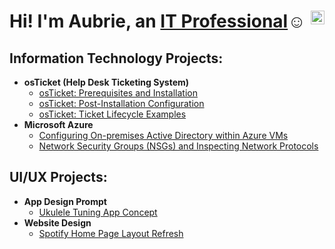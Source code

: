 
  <h1>Hi! I'm Aubrie, an <a href="https://linkedin.com/in/aubrie-rogan-827939168/">IT Professional<img align="right" alt="Josh | LinkedIn" width="22px" src="https://cdn.jsdelivr.net/npm/simple-icons@v3/icons/linkedin.svg" /></a>☺</h1>
  
  [linkedin]: https://linkedin.com/in/aubrie-rogan-827939168/
  
<h2>Information Technology Projects:</h2>
  
- <b>osTicket (Help Desk Ticketing System)</b>
  - [osTicket: Prerequisites and Installation](https://github.com/aubrierogan/osticket-prereqs)
  - [osTicket: Post-Installation Configuration](https://github.com/aubrierogan/post-install-config)
  - [osTicket: Ticket Lifecycle Examples](https://github.com/aubrierogan/ticket-lifecycle)
- <b>Microsoft Azure</b>
  - [Configuring On-premises Active Directory within Azure VMs](https://github.com/aubrierogan/configure-ad)
  - [Network Security Groups (NSGs) and Inspecting Network Protocols](https://github.com/aubrierogan/azure-network-protocols)
  
<h2>UI/UX Projects:</h2>
  
- <b>App Design Prompt</b>
  - [Ukulele Tuning App Concept](https://github.com/aubrierogan/osticket-prereqs)
- <b>Website Design</b>
  - [Spotify Home Page Layout Refresh](https://github.com/aubrierogan/configure-ad)
  

